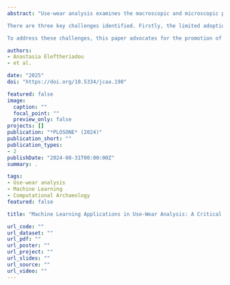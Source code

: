```yaml
---
abstract: "Use-wear analysis examines the macroscopic and microscopic patterns of traces left on tool surfaces as a result of use. Recently, machine learning (ML) has been employed as a promising method for automating and standardizing the identification of these traces. While the number of use-wear analysts using ML continues to grow, discussions regarding the effectiveness and appropriate implementation of these methods are ongoing. The main aim of this literature review is to provide recommendations for the more effective application of ML in use-wear analysis and archaeological research, by identifying trends, research gaps, and evaluating the quality of the models developed.

There are three key challenges identified. Firstly, the limited adoption of open science practices restricts the creation of large datasets and hinders reproducibility and transparency. Secondly, research efforts are concentrated within limited institutions, focusing on certain research questions, algorithms, raw materials, and use-wear traces. Thirdly, the inadequate quality, quantity, and diversity of data affect the performance of the models being developed.

To address these challenges, this paper advocates for the promotion of open science and the systematic gathering of experimental and analytical data. Involving a broader range of institutions can improve research quality and promote greater diversity of perspectives. Collaboration with computer scientists and computational archaeologists is essential to integrate the expertise necessary for designing and implementing effective ML methods. By addressing these factors, this paper facilitates the effective use of machine learning, enabling use-wear analysts and archaeologists to develop robust models that automate, accelerate, and improve their research."

authors:
- Anastasia Eleftheriadou
- et al.

date: "2025"
doi: "https://doi.org/10.5334/jcaa.190"

featured: false
image:
  caption: ""
  focal_point: ""
  preview_only: false
projects: []
publication: "*PLOSONE* (2024)"
publication_short: ""
publication_types:
- 2
publishDate: "2024-08-31T00:00:00Z"
summary: .

tags:
- Use-wear analysis
- Machine Learning
- Computational Archaeology
featured: false

title: "Machine Learning Applications in Use-Wear Analysis: A Critical Review"

url_code: ""
url_dataset: ""
url_pdf: ""
url_poster: ""
url_project: ""
url_slides: ""
url_source: ""
url_video: ""
---
```

